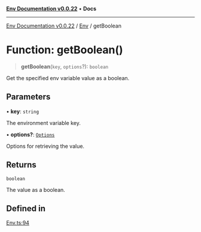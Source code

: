 [**Env Documentation v0.0.22**](../../README.md) • **Docs**

***

[Env Documentation v0.0.22](../../modules.md) / [Env](../README.md) / getBoolean

# Function: getBoolean()

> **getBoolean**(`key`, `options`?): `boolean`

Get the specified env variable value as a boolean.

## Parameters

• **key**: `string`

The environment variable key.

• **options?**: [`Options`](../../declarations/interfaces/Options.md)

Options for retrieving the value.

## Returns

`boolean`

The value as a boolean.

## Defined in

[Env.ts:94](https://github.com/stonemjs/env/blob/124cf5a9bb4d52a40aa57ec31324015ae2a6346e/src/Env.ts#L94)
